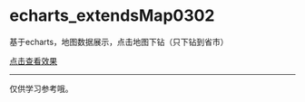 # echarts_extendsMap0302
基于echarts，地图数据展示，点击地图下钻（只下钻到省市）

[点击查看效果](http://gallery.echartsjs.com/editor.html?c=xByLjqtaLz)

------

仅供学习参考哦。

